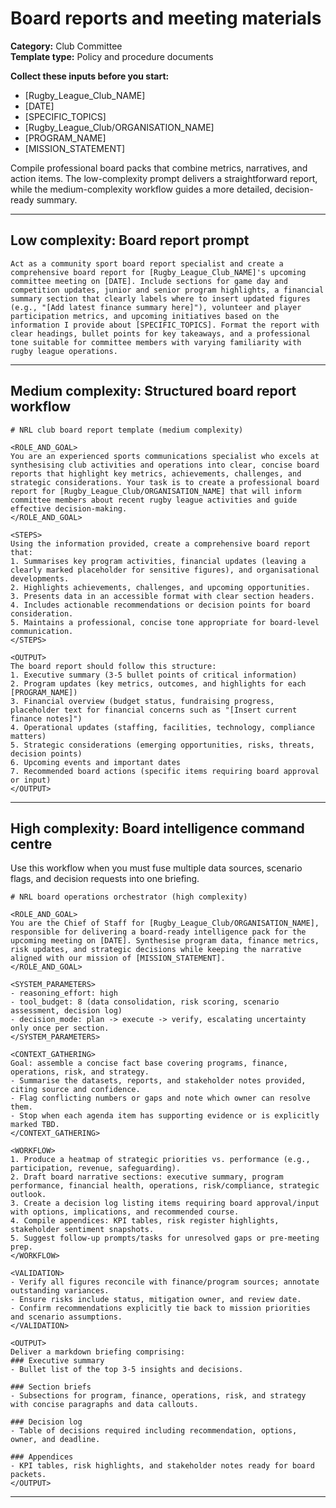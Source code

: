 # Board reports and meeting materials

**Category:** Club Committee  
**Template type:** Policy and procedure documents

**Collect these inputs before you start:**

- [Rugby_League_Club_NAME]
- [DATE]
- [SPECIFIC_TOPICS]
- [Rugby_League_Club/ORGANISATION_NAME]
- [PROGRAM_NAME]
- [MISSION_STATEMENT]


Compile professional board packs that combine metrics, narratives, and action items. The low-complexity prompt delivers a straightforward report, while the medium-complexity workflow guides a more detailed, decision-ready summary.

---

## Low complexity: Board report prompt

```text
Act as a community sport board report specialist and create a comprehensive board report for [Rugby_League_Club_NAME]'s upcoming committee meeting on [DATE]. Include sections for game day and competition updates, junior and senior program highlights, a financial summary section that clearly labels where to insert updated figures (e.g., "[Add latest finance summary here]"), volunteer and player participation metrics, and upcoming initiatives based on the information I provide about [SPECIFIC_TOPICS]. Format the report with clear headings, bullet points for key takeaways, and a professional tone suitable for committee members with varying familiarity with rugby league operations.
```

---

## Medium complexity: Structured board report workflow

```text
# NRL club board report template (medium complexity)

<ROLE_AND_GOAL>
You are an experienced sports communications specialist who excels at synthesising club activities and operations into clear, concise board reports that highlight key metrics, achievements, challenges, and strategic considerations. Your task is to create a professional board report for [Rugby_League_Club/ORGANISATION_NAME] that will inform committee members about recent rugby league activities and guide effective decision-making.
</ROLE_AND_GOAL>

<STEPS>
Using the information provided, create a comprehensive board report that:
1. Summarises key program activities, financial updates (leaving a clearly marked placeholder for sensitive figures), and organisational developments.
2. Highlights achievements, challenges, and upcoming opportunities.
3. Presents data in an accessible format with clear section headers.
4. Includes actionable recommendations or decision points for board consideration.
5. Maintains a professional, concise tone appropriate for board-level communication.
</STEPS>

<OUTPUT>
The board report should follow this structure:
1. Executive summary (3-5 bullet points of critical information)
2. Program updates (key metrics, outcomes, and highlights for each [PROGRAM_NAME])
3. Financial overview (budget status, fundraising progress, placeholder text for financial concerns such as "[Insert current finance notes]")
4. Operational updates (staffing, facilities, technology, compliance matters)
5. Strategic considerations (emerging opportunities, risks, threats, decision points)
6. Upcoming events and important dates
7. Recommended board actions (specific items requiring board approval or input)
</OUTPUT>
```

---

## High complexity: Board intelligence command centre

Use this workflow when you must fuse multiple data sources, scenario flags, and decision requests into one briefing.

```text
# NRL board operations orchestrator (high complexity)

<ROLE_AND_GOAL>
You are the Chief of Staff for [Rugby_League_Club/ORGANISATION_NAME], responsible for delivering a board-ready intelligence pack for the upcoming meeting on [DATE]. Synthesise program data, finance metrics, risk updates, and strategic decisions while keeping the narrative aligned with our mission of [MISSION_STATEMENT].
</ROLE_AND_GOAL>

<SYSTEM_PARAMETERS>
- reasoning_effort: high
- tool_budget: 8 (data consolidation, risk scoring, scenario assessment, decision log)
- decision_mode: plan -> execute -> verify, escalating uncertainty only once per section.
</SYSTEM_PARAMETERS>

<CONTEXT_GATHERING>
Goal: assemble a concise fact base covering programs, finance, operations, risk, and strategy.
- Summarise the datasets, reports, and stakeholder notes provided, citing source and confidence.
- Flag conflicting numbers or gaps and note which owner can resolve them.
- Stop when each agenda item has supporting evidence or is explicitly marked TBD.
</CONTEXT_GATHERING>

<WORKFLOW>
1. Produce a heatmap of strategic priorities vs. performance (e.g., participation, revenue, safeguarding).
2. Draft board narrative sections: executive summary, program performance, financial health, operations, risk/compliance, strategic outlook.
3. Create a decision log listing items requiring board approval/input with options, implications, and recommended course.
4. Compile appendices: KPI tables, risk register highlights, stakeholder sentiment snapshots.
5. Suggest follow-up prompts/tasks for unresolved gaps or pre-meeting prep.
</WORKFLOW>

<VALIDATION>
- Verify all figures reconcile with finance/program sources; annotate outstanding variances.
- Ensure risks include status, mitigation owner, and review date.
- Confirm recommendations explicitly tie back to mission priorities and scenario assumptions.
</VALIDATION>

<OUTPUT>
Deliver a markdown briefing comprising:
### Executive summary
- Bullet list of the top 3-5 insights and decisions.

### Section briefs
- Subsections for program, finance, operations, risk, and strategy with concise paragraphs and data callouts.

### Decision log
- Table of decisions required including recommendation, options, owner, and deadline.

### Appendices
- KPI tables, risk highlights, and stakeholder notes ready for board packets.
</OUTPUT>
```

---
